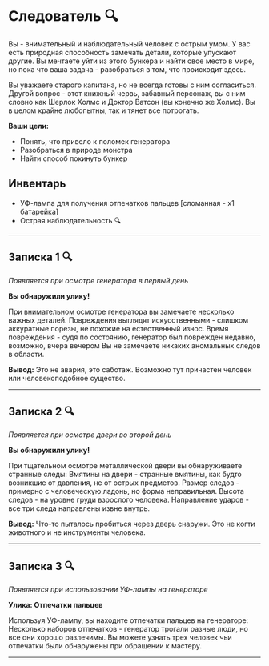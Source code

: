 # Следователь 🔍

Вы - внимательный и наблюдательный человек с острым умом. У вас есть природная способность замечать детали, которые упускают другие. Вы мечтаете уйти из этого бункера и найти свое место в мире, но пока что ваша задача - разобраться в том, что происходит здесь.

Вы уважаете старого капитана, но не всегда готовы с ним согласиться. Другой вопрос - этот книжный червь, забавный персонаж, вы с ним словно как Шерлок Холмс и Доктор Ватсон (вы конечно же Холмс). Вы в целом крайне любопытны, так и тянет все потрогать.

**Ваши цели:**
- Понять, что привело к поломек генератора
- Разобраться в природе монстра
- Найти способ покинуть бункер

## Инвентарь
- УФ-лампа для получения отпечатков пальцев [сломанная - х1 батарейка]
- Острая наблюдательность 🔍

---

## Записка 1 🔍
*Появляется при осмотре генератора в первый день*

**Вы обнаружили улику!**

При внимательном осмотре генератора вы замечаете несколько важных деталей.
Повреждения выглядят искусственными - слишком аккуратные порезы, не похожие на естественный износ. Время повреждения - судя по состоянию, генератор был поврежден недавно, возможно, вчера вечером
Вы не замечаете никаких аномальных следов в области.

**Вывод:** Это не авария, это саботаж. Возможно тут причастен человек или человекоподобное существо.

---

## Записка 2 🔍
*Появляется при осмотре двери во второй день*

**Вы обнаружили улику!**

При тщательном осмотре металлической двери вы обнаруживаете странные следы:
Вмятины на двери - странные вмятины, как будто возникшие от давления, не от острых предметов.
Размер следов - примерно с человеческую ладонь, но форма неправильная.
Высота следов - на уровне груди взрослого человека.
Направление ударов - все три следа направлены извне внутрь.

**Вывод:** Что-то пыталось пробиться через дверь снаружи. Это не когти животного и не инструменты человека.

---

## Записка 3 🔍
*Появляется при использовании УФ-лампы на генераторе*

**Улика: Отпечатки пальцев**

Используя УФ-лампу, вы находите отпечатки пальцев на генераторе:
Несколько наборов отпечатков - генератор трогали разные люди, но все они хорошо разлечимы. Вы можете узнать трех человек чьи отпечатки были обнаружены при обращении к мастеру.

---